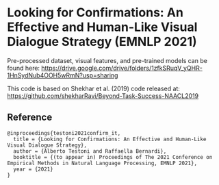 # Looking for Confirmations: An Effective and Human-Like Visual Dialogue Strategy (EMNLP 2021)

Pre-processed dataset, visual features, and pre-trained models can be found here: https://drive.google.com/drive/folders/1zfkSRuqV_yQHR-1HnSydNub4OOH5wRmN?usp=sharing

This code is based on Shekhar et al. (2019) code released at: https://github.com/shekharRavi/Beyond-Task-Success-NAACL2019

## Reference

```
@inproceedings{testoni2021confirm_it,
  title = {Looking for Confirmations: An Effective and Human-Like Visual Dialogue Strategy},
  author = {Alberto Testoni and Raffaella Bernardi},
  booktitle = {(to appear in) Proceedings of The 2021 Conference on Empirical Methods in Natural Language Processing, EMNLP 2021},
  year = {2021}
}
```
